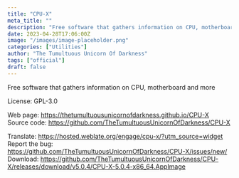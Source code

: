 ```yaml
---
title: "CPU-X"
meta_title: ""
description: "Free software that gathers information on CPU, motherboard and more."
date: 2023-04-28T17:06:00Z
image: "/images/image-placeholder.png"
categories: ["Utilities"]
author: "The Tumultuous Unicorn Of Darkness"
tags: ["official"]
draft: false
---
```


Free software that gathers information on CPU, motherboard and more

License: GPL-3.0

Web page: https://thetumultuousunicornofdarkness.github.io/CPU-X  
Source code: https://github.com/TheTumultuousUnicornOfDarkness/CPU-X

Translate: https://hosted.weblate.org/engage/cpu-x/?utm_source=widget
Report the bug: https://github.com/TheTumultuousUnicornOfDarkness/CPU-X/issues/new/  
Download: https://github.com/TheTumultuousUnicornOfDarkness/CPU-X/releases/download/v5.0.4/CPU-X-5.0.4-x86_64.AppImage
